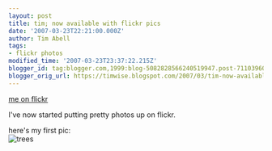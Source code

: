 ```yaml
---
layout: post
title: tim; now available with flickr pics
date: '2007-03-23T22:21:00.000Z'
author: Tim Abell
tags:
- flickr photos
modified_time: '2007-03-23T23:37:22.215Z'
blogger_id: tag:blogger.com,1999:blog-5082828566240519947.post-7110396020145859598
blogger_orig_url: https://timwise.blogspot.com/2007/03/tim-now-available-with-flickr-pics.html
---
```


[me on flickr](http://www.flickr.com/photos/7463254%40N02/)  

I've now started putting pretty photos up on flickr.  

here's my first pic:  
![trees](http://farm1.static.flickr.com/160/431853892_7828040373_d.jpg)

